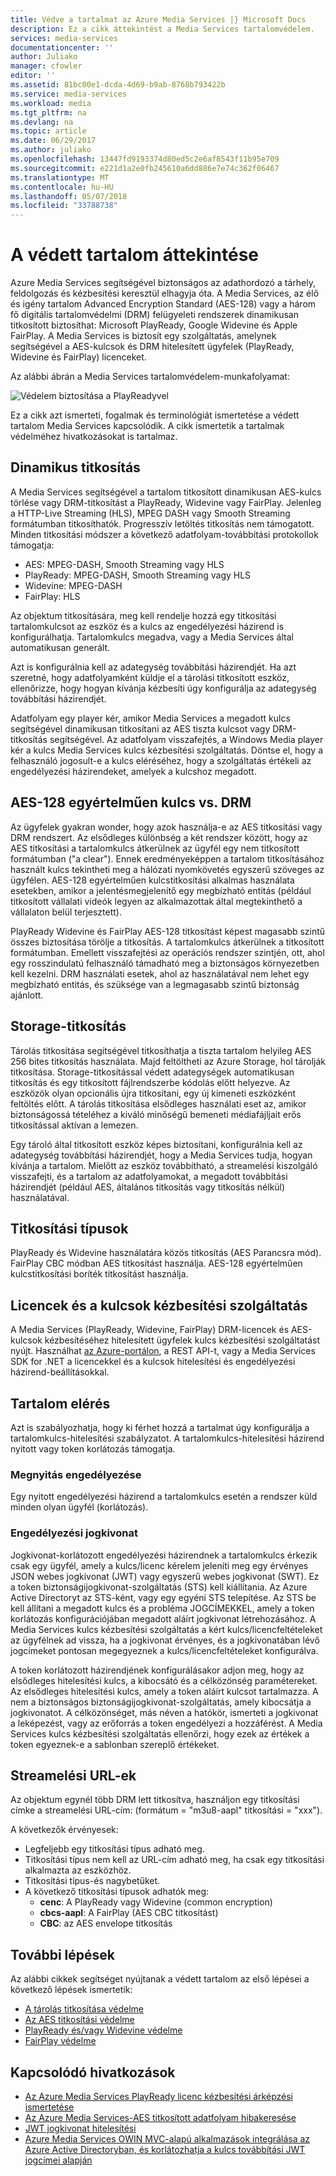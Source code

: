 ```yaml
---
title: Védve a tartalmat az Azure Media Services |} Microsoft Docs
description: Ez a cikk áttekintést a Media Services tartalomvédelem.
services: media-services
documentationcenter: ''
author: Juliako
manager: cfowler
editor: ''
ms.assetid: 81bc00e1-dcda-4d69-b9ab-8768b793422b
ms.service: media-services
ms.workload: media
ms.tgt_pltfrm: na
ms.devlang: na
ms.topic: article
ms.date: 06/29/2017
ms.author: juliako
ms.openlocfilehash: 13447fd9193374d80ed5c2e6af8543f11b95e709
ms.sourcegitcommit: e221d1a2e0fb245610a6dd886e7e74c362f06467
ms.translationtype: MT
ms.contentlocale: hu-HU
ms.lasthandoff: 05/07/2018
ms.locfileid: "33788738"
---
```

# <a name="content-protection-overview"></a>A védett tartalom áttekintése
 Azure Media Services segítségével biztonságos az adathordozó a tárhely, feldolgozás és kézbesítési keresztül elhagyja óta. A Media Services, az élő és igény tartalom Advanced Encryption Standard (AES-128) vagy a három fő digitális tartalomvédelmi (DRM) felügyeleti rendszerek dinamikusan titkosított biztosíthat: Microsoft PlayReady, Google Widevine és Apple FairPlay. A Media Services is biztosít egy szolgáltatás, amelynek segítségével a AES-kulcsok és DRM hitelesített ügyfelek (PlayReady, Widevine és FairPlay) licenceket. 

Az alábbi ábrán a Media Services tartalomvédelem-munkafolyamat: 

![Védelem biztosítása a PlayReadyvel](./media/media-services-content-protection-overview/media-services-content-protection-with-multi-drm.png)

Ez a cikk azt ismerteti, fogalmak és terminológiát ismertetése a védett tartalom Media Services kapcsolódik. A cikk ismertetik a tartalmak védelméhez hivatkozásokat is tartalmaz. 

## <a name="dynamic-encryption"></a>Dinamikus titkosítás
 A Media Services segítségével a tartalom titkosított dinamikusan AES-kulcs törlése vagy DRM-titkosítást a PlayReady, Widevine vagy FairPlay. Jelenleg a HTTP-Live Streaming (HLS), MPEG DASH vagy Smooth Streaming formátumban titkosíthatók. Progresszív letöltés titkosítás nem támogatott. Minden titkosítási módszer a következő adatfolyam-továbbítási protokollok támogatja:

- AES: MPEG-DASH, Smooth Streaming vagy HLS
- PlayReady: MPEG-DASH, Smooth Streaming vagy HLS
- Widevine: MPEG-DASH
- FairPlay: HLS

Az objektum titkosítására, meg kell rendelje hozzá egy titkosítási tartalomkulcsot az eszköz és a kulcs az engedélyezési házirend is konfigurálhatja. Tartalomkulcs megadva, vagy a Media Services által automatikusan generált.

Azt is konfigurálnia kell az adategység továbbítási házirendjét. Ha azt szeretné, hogy adatfolyamként küldje el a tárolási titkosított eszköz, ellenőrizze, hogy hogyan kívánja kézbesíti úgy konfigurálja az adategység továbbítási házirendjét.

Adatfolyam egy player kér, amikor Media Services a megadott kulcs segítségével dinamikusan titkosítani az AES tiszta kulcsot vagy DRM-titkosítás segítségével. Az adatfolyam visszafejtés, a Windows Media player kér a kulcs Media Services kulcs kézbesítési szolgáltatás. Döntse el, hogy a felhasználó jogosult-e a kulcs eléréséhez, hogy a szolgáltatás értékeli az engedélyezési házirendeket, amelyek a kulcshoz megadott.

## <a name="aes-128-clear-key-vs-drm"></a>AES-128 egyértelműen kulcs vs. DRM
Az ügyfelek gyakran wonder, hogy azok használja-e az AES titkosítási vagy DRM rendszert. Az elsődleges különbség a két rendszer között, hogy az AES titkosítási a tartalomkulcs átkerülnek az ügyfél egy nem titkosított formátumban ("a clear"). Ennek eredményeképpen a tartalom titkosításához használt kulcs tekintheti meg a hálózati nyomkövetés egyszerű szöveges az ügyfélen. AES-128 egyértelműen kulcstitkosítási alkalmas használata esetekben, amikor a jelentésmegjelenítő egy megbízható entitás (például titkosított vállalati videók legyen az alkalmazottak által megtekinthető a vállalaton belül terjesztett).

PlayReady Widevine és FairPlay AES-128 titkosítást képest magasabb szintű összes biztosítása törölje a titkosítás. A tartalomkulcs átkerülnek a titkosított formátumban. Emellett visszafejtési az operációs rendszer szintjén, ott, ahol egy rosszindulatú felhasználó támadható meg a biztonságos környezetben kell kezelni. DRM használati esetek, ahol az használatával nem lehet egy megbízható entitás, és szüksége van a legmagasabb szintű biztonság ajánlott.

## <a name="storage-encryption"></a>Storage-titkosítás
Tárolás titkosítása segítségével titkosíthatja a tiszta tartalom helyileg AES 256 bites titkosítás használata. Majd feltöltheti az Azure Storage, hol tárolják titkosítása. Storage-titkosítással védett adategységek automatikusan titkosítás és egy titkosított fájlrendszerbe kódolás előtt helyezve. Az eszközök olyan opcionális újra titkosítani, egy új kimeneti eszközként feltöltés előtt. A tárolás titkosítása elsődleges használati eset az, amikor biztonságossá tételéhez a kiváló minőségű bemeneti médiafájljait erős titkosítással aktívan a lemezen.

Egy tároló által titkosított eszköz képes biztosítani, konfigurálnia kell az adategység továbbítási házirendjét, hogy a Media Services tudja, hogyan kívánja a tartalom. Mielőtt az eszköz továbbítható, a streamelési kiszolgáló visszafejti, és a tartalom az adatfolyamokat, a megadott továbbítási házirendjét (például AES, általános titkosítás vagy titkosítás nélkül) használatával.

## <a name="types-of-encryption"></a>Titkosítási típusok
PlayReady és Widevine használatára közös titkosítás (AES Parancsra mód). FairPlay CBC módban AES titkosítást használja. AES-128 egyértelműen kulcstitkosítási boríték titkosítást használja.

## <a name="licenses-and-keys-delivery-service"></a>Licencek és a kulcsok kézbesítési szolgáltatás
A Media Services (PlayReady, Widevine, FairPlay) DRM-licencek és AES-kulcsok kézbesítéséhez hitelesített ügyfelek kulcs kézbesítési szolgáltatást nyújt. Használhat [az Azure-portálon](media-services-portal-protect-content.md), a REST API-t, vagy a Media Services SDK for .NET a licencekkel és a kulcsok hitelesítési és engedélyezési házirend-beállításokkal.

## <a name="control-content-access"></a>Tartalom elérés
Azt is szabályozhatja, hogy ki férhet hozzá a tartalmat úgy konfigurálja a tartalomkulcs-hitelesítési szabályzatot. A tartalomkulcs-hitelesítési házirend nyitott vagy token korlátozás támogatja.

### <a name="open-authorization"></a>Megnyitás engedélyezése
Egy nyitott engedélyezési házirend a tartalomkulcs esetén a rendszer küld minden olyan ügyfél (korlátozás).

### <a name="token-authorization"></a>Engedélyezési jogkivonat
Jogkivonat-korlátozott engedélyezési házirendnek a tartalomkulcs érkezik csak egy ügyfél, amely a kulcs/licenc kérelem jeleníti meg egy érvényes JSON webes jogkivonat (JWT) vagy egyszerű webes jogkivonat (SWT). Ez a token biztonságijogkivonat-szolgáltatás (STS) kell kiállítania. Az Azure Active Directoryt az STS-ként, vagy egy egyéni STS telepítése. Az STS be kell állítani a megadott kulcs és a probléma JOGCÍMEKKEL, amely a token korlátozás konfigurációjában megadott aláírt jogkivonat létrehozásához. A Media Services kulcs kézbesítési szolgáltatás a kért kulcs/licencfeltételeket az ügyfélnek ad vissza, ha a jogkivonat érvényes, és a jogkivonatában lévő jogcímeket pontosan megegyeznek a kulcs/licencfeltételeket konfigurálva.

A token korlátozott házirendjének konfigurálásakor adjon meg, hogy az elsődleges hitelesítési kulcs, a kibocsátó és a célközönség paramétereket. Az elsődleges hitelesítési kulcs, amely a token aláírt kulcsot tartalmazza. A nem a biztonságos biztonságijogkivonat-szolgáltatás, amely kibocsátja a jogkivonatot. A célközönséget, más néven a hatókör, ismerteti a jogkivonat a leképezést, vagy az erőforrás a token engedélyezi a hozzáférést. A Media Services kulcs kézbesítési szolgáltatás ellenőrzi, hogy ezek az értékek a token egyeznek-e a sablonban szereplő értékeket.

## <a name="streaming-urls"></a>Streamelési URL-ek
Az objektum egynél több DRM lett titkosítva, használjon egy titkosítási címke a streamelési URL-cím: (formátum = "m3u8-aapl" titkosítási = "xxx").

A következők érvényesek:

* Legfeljebb egy titkosítási típus adható meg.
* Titkosítási típus nem kell az URL-cím adható meg, ha csak egy titkosítási alkalmazta az eszközhöz.
* Titkosítási típus-és nagybetűket.
* A következő titkosítási típusok adhatók meg:
  * **cenc**: A PlayReady vagy Widevine (common encryption)
  * **cbcs-aapl**: A FairPlay (AES CBC titkosítást)
  * **CBC**: az AES envelope titkosítás

## <a name="next-steps"></a>További lépések
Az alábbi cikkek segítséget nyújtanak a védett tartalom az első lépései a következő lépések ismertetik:

* [A tárolás titkosítása védelme](media-services-rest-storage-encryption.md)
* [Az AES titkosítási védelme](media-services-protect-with-aes128.md)
* [PlayReady és/vagy Widevine védelme](media-services-protect-with-playready-widevine.md)
* [FairPlay védelme](media-services-protect-hls-with-FairPlay.md)

## <a name="related-links"></a>Kapcsolódó hivatkozások

* [Az Azure Media Services PlayReady licenc kézbesítési árképzési ismertetése](http://mingfeiy.com/playready-pricing-explained-in-azure-media-services)
* [Az Azure Media Services-AES titkosított adatfolyam hibakeresése](http://mingfeiy.com/debug-aes-encrypted-stream-azure-media-services)
* [JWT jogkivonat hitelesítési](http://www.gtrifonov.com/2015/01/03/jwt-token-authentication-in-azure-media-services-and-dynamic-encryption/)
* [Azure Media Services OWIN MVC-alapú alkalmazások integrálása az Azure Active Directoryban, és korlátozhatja a kulcs továbbítási JWT jogcímei alapján](http://www.gtrifonov.com/2015/01/24/mvc-owin-azure-media-services-ad-integration/)

[content-protection]: ./media/media-services-content-protection-overview/media-services-content-protection.png
